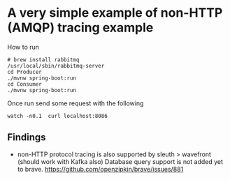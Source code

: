 # A very simple example of non-HTTP (AMQP) tracing example

How to run

```
# brew install rabbitmq
/usr/local/sbin/rabbitmq-server
cd Producer
./mvnw spring-boot:run
cd Consumer
./mvnw spring-boot:run
```

Once run send some request with the following

```
watch -n0.1  curl localhost:8086
```

## Findings

* non-HTTP protocol tracing is also supported by sleuth > wavefront (should work with Kafka also)
Database query support is not added yet to brave. https://github.com/openzipkin/brave/issues/881

